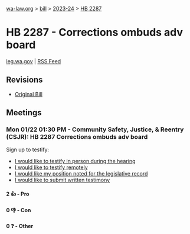 [wa-law.org](/) > [bill](/bill/) > [2023-24](/bill/2023-24/) > [HB 2287](/bill/2023-24/hb/2287/)

# HB 2287 - Corrections ombuds adv board
[leg.wa.gov](https://app.leg.wa.gov/billsummary?BillNumber=2287&Year=2023&Initiative=false) | [RSS Feed](./rss.xml)

## Revisions
* [Original Bill](1/)

## Meetings
### Mon 01/22 01:30 PM - Community Safety, Justice, & Reentry (CSJR): HB 2287 Corrections ombuds adv board
Sign up to testify:
* [I would like to testify in person during the hearing](https://app.leg.wa.gov/csi/Testifier/Add?chamber=House&mId=31768&aId=157316&caId=23441&tId=1)
* [I would like to testify remotely](https://app.leg.wa.gov/csi/Testifier/Add?chamber=House&mId=31768&aId=157316&caId=23441&tId=2)
* [I would like my position noted for the legislative record](https://app.leg.wa.gov/csi/Testifier/Add?chamber=House&mId=31768&aId=157316&caId=23441&tId=3)
* [I would like to submit written testimony](https://app.leg.wa.gov/csi/Testifier/Add?chamber=House&mId=31768&aId=157316&caId=23441&tId=4)

#### 2 👍 - Pro

#### 0 👎 - Con

#### 0 ❓ - Other
